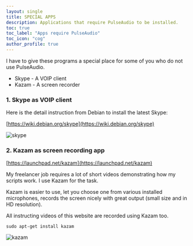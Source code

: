 ```yaml
---
layout: single
title: SPECIAL APPS
description: Applications that require PulseAudio to be installed.
toc: true
toc_label: "Apps require PulseAudio"
toc_icon: "cog"
author_profile: true
---
```


I have to give these programs a special place for some of you who do not use PulseAudio.

+ Skype - A VOIP client
+ Kazam - A screen recorder

### 1. Skype as VOIP client

Here is the detail instruction from Debian to install the latest Skype:

[https://wiki.debian.org/skype](https://wiki.debian.org/skype)

![skype]({{site.baseurl}}/images/skype.jpg)

### 2. Kazam as screen recording app

[https://launchpad.net/kazam](https://launchpad.net/kazam)

My freelancer job requires a lot of short videos demonstrating how my scripts work. I use Kazam for the task.

Kazam is easier to use, let you choose one from various installed microphones, records the screen nicely with great output (small size and in HD resolution).

All instructing videos of this website are recorded using Kazam too.
```
sudo apt-get install kazam
```
![kazam]({{site.baseurl}}/images/kazam.jpg)
